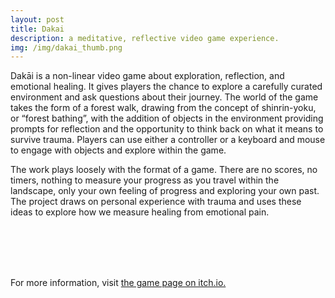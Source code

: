 ```yaml
---
layout: post
title: Dakai
description: a meditative, reflective video game experience.
img: /img/dakai_thumb.png
---
```


Dakāi is a non-linear video game about exploration, reflection, and emotional healing. It gives players the chance to explore a carefully curated environment and ask questions about their journey. The world of the game takes the form of a forest walk, drawing from the concept of shinrin-yoku, or “forest bathing”, with the addition of objects in the environment providing prompts for reflection and the opportunity to think back on what it means to survive trauma. Players can use either a controller or a keyboard and mouse to engage with objects and explore within the game. 

The work plays loosely with the format of a game. There are no scores, no timers, nothing to measure your progress as you travel within the landscape, only your own feeling of progress and exploring your own past. The project draws on personal experience with trauma and uses these ideas to explore how we measure healing from emotional pain.


<div class="img_row">
	<img class="col one" src="{{ site.baseurl }}/img/dakai_screen2.png" alt="" title="in-game screenshot. the player looks out over a hill and sees sparsely placed trees. There are crystalline shapes in the environment as well. Text along the bottom of the screen tells the player that emotions have incredible power."/>
	<img class="col one" src="{{ site.baseurl }}/img/dakai-icon-01.png" alt="" title="game logo"/>
	<img class="col one" src="{{ site.baseurl }}/img/dakai_screen3.png" alt="" title="in-game screenshot. The player is looking out into a field with some trees, and at their centre is a large pale pink crystalline figure. the landscape is desaturated but warm, save for the trees, which are a rich, lush green."/>
</div>
<div class="img_row">
	<img class="col three" src="{{ site.baseurl }}/img/dakai_screen4.png" alt="" title="another screenshot from in the game. Thick, dark trees frame the player's view as they look out and see, in the distance, another crystalline form."/>
</div>
 <br/><br/><br/>

For more information, visit <a href="bit.ly/dakai">the game page on itch.io.</a>

<br/><br/><br/>
